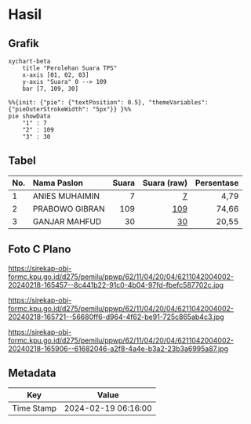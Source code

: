 # Hasil

## Grafik

```mermaid
xychart-beta
    title "Perolehan Suara TPS"
    x-axis [01, 02, 03]
    y-axis "Suara" 0 --> 109
    bar [7, 109, 30]
```

```mermaid
%%{init: {"pie": {"textPosition": 0.5}, "themeVariables": {"pieOuterStrokeWidth": "5px"}} }%%
pie showData
    "1" : 7
    "2" : 109
    "3" : 30
```

## Tabel

| No. | Nama Paslon    | Suara | Suara (raw) | Persentase |
|:--- |:-------------- | -----:| -----------:| ----------:|
| 1   | ANIES MUHAIMIN | 7     | [7][p-1]    | 4,79       |
| 2   | PRABOWO GIBRAN | 109   | [109][p-2]  | 74,66      |
| 3   | GANJAR MAHFUD  | 30    | [30][p-3]   | 20,55      |


[p-1]: https://github.com/gigit-pemilu/pemilu-2024-62-kalimantan-tengah/blob/main/pilpres/hitung-suara/sub/62-kalimantan-tengah/sub/11-pulang-pisau/sub/04-banama-tingang/sub/2004-hurung/sub/002-tps/sub/paslon-1.txt
[p-2]: https://github.com/gigit-pemilu/pemilu-2024-62-kalimantan-tengah/blob/main/pilpres/hitung-suara/sub/62-kalimantan-tengah/sub/11-pulang-pisau/sub/04-banama-tingang/sub/2004-hurung/sub/002-tps/sub/paslon-2.txt
[p-3]: https://github.com/gigit-pemilu/pemilu-2024-62-kalimantan-tengah/blob/main/pilpres/hitung-suara/sub/62-kalimantan-tengah/sub/11-pulang-pisau/sub/04-banama-tingang/sub/2004-hurung/sub/002-tps/sub/paslon-3.txt

## Foto C Plano

https://sirekap-obj-formc.kpu.go.id/d275/pemilu/ppwp/62/11/04/20/04/6211042004002-20240218-165457--8c441b22-91c0-4b04-97fd-fbefc587702c.jpg

https://sirekap-obj-formc.kpu.go.id/d275/pemilu/ppwp/62/11/04/20/04/6211042004002-20240218-165721--56680ff6-d964-4f62-be91-725c865ab4c3.jpg

https://sirekap-obj-formc.kpu.go.id/d275/pemilu/ppwp/62/11/04/20/04/6211042004002-20240218-165906--61682046-a2f8-4a4e-b3a2-23b3a6995a87.jpg


## Metadata

| Key        | Value               |
| ---------- | ------------------- |
| Time Stamp | 2024-02-19 06:16:00 |



